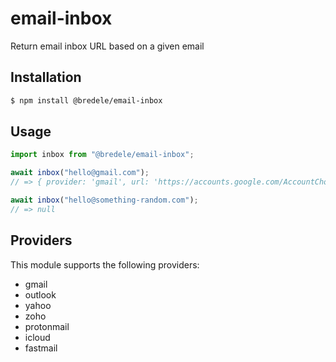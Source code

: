 # email-inbox

Return email inbox URL based on a given email

## Installation

```sh
$ npm install @bredele/email-inbox
```

## Usage

```ts
import inbox from "@bredele/email-inbox";

await inbox("hello@gmail.com");
// => { provider: 'gmail', url: 'https://accounts.google.com/AccountChooser?continue=https%3A%2F%2Fmail.google.com%2Fmail%2Fu%2F%3Fauthuser%3Dhello%2540gmail.com&service=mail&Email=hello%40gmail.com'}

await inbox("hello@something-random.com");
// => null
```

## Providers

This module supports the following providers:

- gmail
- outlook
- yahoo
- zoho
- protonmail
- icloud
- fastmail
